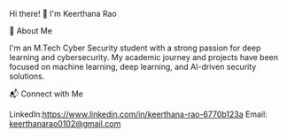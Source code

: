Hi there! 👋 I'm Keerthana Rao

🚀 About Me

I'm an M.Tech Cyber Security student with a strong passion for deep learning and cybersecurity. My academic journey and projects have been focused on machine learning, deep learning, and AI-driven security solutions.

📬 Connect with Me

LinkedIn:https://www.linkedin.com/in/keerthana-rao-6770b123a
Email: keerthanarao0102@gmail.com




<!---
keerthanarao02/keerthanarao02 is a ✨ special ✨ repository because its `README.md` (this file) appears on your GitHub profile.
You can click the Preview link to take a look at your changes.
--->
